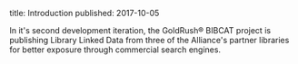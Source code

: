 title: Introduction
published: 2017-10-05

In it's second development iteration, the GoldRush&reg; BIBCAT project
is publishing Library Linked Data from three of the Alliance's partner
libraries for better exposure through commercial search engines.

